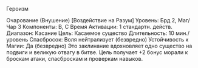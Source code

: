
Героизм

Очарование (Внушение) [Воздействие
на Разум]
Уровень: Брд 2, Маг/Чар 3
Компоненты: В, С
Время Активации: 1 стандартн. действ.
Диапазон: Касание
Цель: Касаемое существо
Длительность: 10 мин./уровень
Спасбросок: Воля нейтрализует
(безвредно)
Устойчивость к Магии: Да (безвредно)
Это заклинание вдохновляет одно существо на подвиги и великую отвагу в
битве. Цель получает +2 бонус морали
к броскам атаки, спасброскам и проверкам навыков.